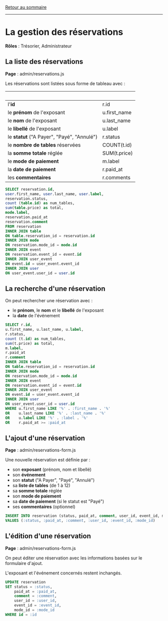 [Retour au sommaire](README.md)

***

# La gestion des réservations

**Rôles** : Trésorier, Administrateur

## La liste des réservations

**Page** : admin/reservations.js

Les réservations sont listées sous forme de tableau avec :

|<br />||
|-|-|
l'**id**|r.id
le **prénom** de l'exposant|u.first_name
le **nom** de l'exposant|u.last_name
le **libellé** de l'exposant|u.label
le **statut** ("A Payer", "Payé", "Annulé")|r.status
le **nombre de tables** réservées|COUNT(t.id)
la **somme totale** réglée|SUM(t.price)
le **mode de paiement**|m.label
la **date de paiement**|r.paid_at
les **commentaires**|r.comments

```sql
SELECT reservation.id, 
user.first_name, user.last_name, user.label, 
reservation.status,
count (table.id) as num_tables,
sum(table.price) as total,
mode.label,
reservation.paid_at
reservation.comment
FROM reservation
INNER JOIN table
ON table.reservation_id = reservation.id
INNER JOIN mode
ON reservation.mode_id = mode.id
INNER JOIN event
ON reservation.event_id = event.id
INNER JOIN user_event
ON event.id = user_event.event_id
INNER JOIN user
ON user_event.user_id = user.id
```

## La recherche d'une réservation

On peut rechercher une réservation avec :

- le **prénom**, le **nom** et le **libellé** de l'exposant
- la **date** de l'événement

```sql
SELECT r.id, 
u.first_name, u.last_name, u.label, 
r.status,
count (t.id) as num_tables,
sum(t.price) as total,
m.label,
r.paid_at
r.comment
INNER JOIN table
ON table.reservation_id = reservation.id
INNER JOIN mode
ON reservation.mode_id = mode.id
INNER JOIN event
ON reservation.event_id = event.id
INNER JOIN user_event
ON event.id = user_event.event_id
INNER JOIN user
ON user_event.user_id = user.id
WHERE u.first_name LIKE '%' . :first_name . '%'
OR    u.last_name LIKE '%' . :last_name . '%'
OR    u.label LIKE '%' . :label . '%'
OR    r.paid_at >= :paid_at
```

## L'ajout d'une réservation

**Page** : admin/reservations-form.js

Une nouvelle réservation est définie par :

- son **exposant** (prénom, nom et libellé)
- son **événement**
- son **statut** ("A Payer", "Payé", "Annulé")
- sa **liste de tables** (de 1 à 12)
- sa **somme totale** réglée
- son **mode de paiement**
- sa **date de paiement** (si le statut est "Payé")
- ses **commentaires** (optionnel)

```sql
INSERT INTO reservation (status, paid_at, comment, user_id, event_id, mode_id)
VALUES (:status, :paid_at, :comment, :user_id, :event_id, :mode_id)
```

## L'édition d'une réservation

**Page** : admin/reservations-form.js

On peut éditer une réservation avec les informations basées sur le formulaire d'ajout.

L'exposant et l'événement concernés restent inchangés.

```sql
UPDATE reservation 
SET status = :status,
    paid_at = :paid_at, 
    comment = :comment, 
    user_id = :user_id, 
    event_id = :event_id, 
    mode_id = :mode_id
WHERE id = :id
```